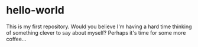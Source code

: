 # hello-world
This is my first repository. Would you believe I'm having a hard time thinking of something clever to say about myself?
Perhaps it's time for some more coffee...
